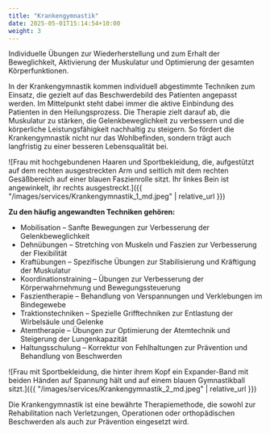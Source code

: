 ```yaml
---
title: "Krankengymnastik"
date: 2025-05-01T15:14:54+10:00
weight: 3
---
```


Individuelle Übungen zur Wiederherstellung und zum Erhalt der Beweglichkeit, Aktivierung der Muskulatur und Optimierung der gesamten Körperfunktionen.

In der Krankengymnastik kommen individuell abgestimmte Techniken zum Einsatz, die gezielt auf das Beschwerdebild des Patienten angepasst werden. Im Mittelpunkt steht dabei immer die aktive Einbindung des Patienten in den Heilungsprozess. Die Therapie zielt darauf ab, die Muskulatur zu stärken, die Gelenkbeweglichkeit zu verbessern und die körperliche Leistungsfähigkeit nachhaltig zu steigern. So fördert die Krankengymnastik nicht nur das Wohlbefinden, sondern trägt auch langfristig zu einer besseren Lebensqualität bei.

![Frau mit hochgebundenen Haaren und Sportbekleidung, die, aufgestützt auf dem rechten ausgestreckten Arm und seitlich mit dem rechten Gesäßbereich auf einer blauen Faszienrolle sitzt. Ihr linkes Bein ist angewinkelt, ihr rechts ausgestreckt.]({{ "/images/services/Krankengymnastik_1_md.jpeg" | relative_url }})

**Zu den häufig angewandten Techniken gehören:**
* Mobilisation – Sanfte Bewegungen zur Verbesserung der Gelenkbeweglichkeit
* Dehnübungen – Stretching von Muskeln und Faszien zur Verbesserung der Flexibilität
* Kraftübungen – Spezifische Übungen zur Stabilisierung und Kräftigung der Muskulatur
* Koordinationstraining – Übungen zur Verbesserung der Körperwahrnehmung und Bewegungssteuerung
* Faszientherapie – Behandlung von Verspannungen und Verklebungen im Bindegewebe
* Traktionstechniken – Spezielle Grifftechniken zur Entlastung der Wirbelsäule und Gelenke
* Atemtherapie – Übungen zur Optimierung der Atemtechnik und Steigerung der Lungenkapazität
* Haltungsschulung – Korrektur von Fehlhaltungen zur Prävention und Behandlung von Beschwerden

![Frau mit Sportbekleidung, die hinter ihrem Kopf ein Expander-Band mit beiden Händen auf Spannung hält und auf einem blauen Gymnastikball sitzt.]({{ "/images/services/Krankengymnastik_2_md.jpeg" | relative_url }})

Die Krankengymnastik ist eine bewährte Therapiemethode, die sowohl zur Rehabilitation nach Verletzungen, Operationen oder orthopädischen Beschwerden als auch zur Prävention eingesetzt wird.
